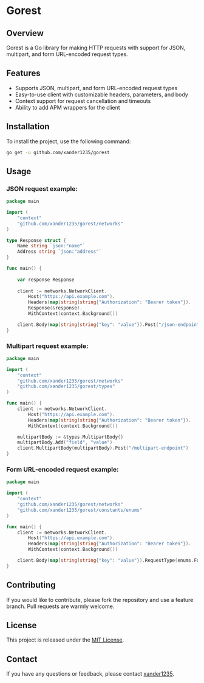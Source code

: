 # Gorest

## Overview
Gorest is a Go library for making HTTP requests with support for JSON, multipart, and form URL-encoded request types.

## Features
- Supports JSON, multipart, and form URL-encoded request types
- Easy-to-use client with customizable headers, parameters, and body
- Context support for request cancellation and timeouts
- Ability to add APM wrappers for the client

## Installation
To install the project, use the following command:

```sh
go get -u github.com/xander1235/gorest
```

## Usage

### JSON request example:

```go
package main

import (
    "context"
    "github.com/xander1235/gorest/networks"
)

type Response struct {
    Name string `json:"name"`
	Address string `json:"address"`
}

func main() {
	
	var response Response
	
    client := networks.NetworkClient.
        Host("https://api.example.com").
        Headers(map[string]string{"Authorization": "Bearer token"}).
		Response(&response).
        WithContext(context.Background())

    client.Body(map[string]string{"key": "value"}).Post("/json-endpoint")
}
```

### Multipart request example:

```go
package main

import (
    "context"
    "github.com/xander1235/gorest/networks"
    "github.com/xander1235/gorest/types"
)

func main() {
    client := networks.NetworkClient.
        Host("https://api.example.com").
        Headers(map[string]string{"Authorization": "Bearer token"}).
        WithContext(context.Background())

    multipartBody := &types.MultipartBody{}
    multipartBody.Add("field", "value")
    client.MultipartBody(multipartBody).Post("/multipart-endpoint")
}
```

### Form URL-encoded request example:

```go
package main

import (
    "context"
    "github.com/xander1235/gorest/networks"
    "github.com/xander1235/gorest/constants/enums"
)

func main() {
    client := networks.NetworkClient.
        Host("https://api.example.com").
        Headers(map[string]string{"Authorization": "Bearer token"}).
        WithContext(context.Background())

    client.Body(map[string]string{"key": "value"}).RequestType(enums.FormUrlEncoded).Post("/form-endpoint")
}
```





## Contributing

If you would like to contribute, please fork the repository and use a feature branch. Pull requests are warmly welcome.

## License
This project is released under the [MIT License](https://opensource.org/licenses/MIT).

## Contact
If you have any questions or feedback, please contact [xander1235](https://github.com/xander1235).
